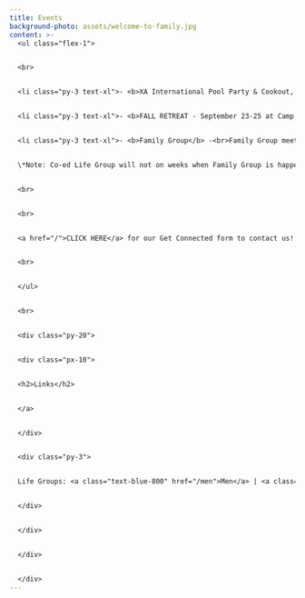 ```yaml
---
title: Events
background-photo: assets/welcome-to-family.jpg
content: >-
  <ul class="flex-1">


  <br>


  <li class="py-3 text-xl">- <b>XA International Pool Party & Cookout, 5-9 PM @ the Andringas' house - CANCELLED</b><br>In light of a potential thunderstorm tomorrow, we decided to cancel the pool party. Stay tuned for future Chi Alpha International updates!<br><br>


  <li class="py-3 text-xl">- <b>FALL RETREAT - September 23-25 at Camp Hanes in King, NC -</b><br>All Chi Alpha groups i﻿n North Carolina are invited to gather for Fall Retreat! When registering, use the code "tarheels" so the price becomes $79! Cost covers lodgings, meals, teaching materials, and activities onsite. You would only need extra money for meals while on the road to or away from the retreat. <a href="https://ncchialpha.com/fallretreat">CLICK HERE</a> to register! Email <a href = "mailto: uncxainfo@gmail.com">uncxainfo@gmail.com</a> for more info!<br><br>


  <li class="py-3 text-xl">- <b>Family Group</b> -<br>Family Group meets <b>7 PM Wednesday, September 28th, Union 3411</b>. All life groups will meet for a time of worship and fellowship. If you're new to Chi Alpha, this is an opportunity for you to hear more about Chi Alpha and how it all goes back to our Lord and Savior Jesus Christ. Hope to see you there!


  \*Note: Co-ed Life Group will not on weeks when Family Group is happening.


  <br>


  <br>


  <a href="/">CLICK HERE</a> for our Get Connected form to contact us!


  <br>


  </ul>


  <br>


  <div class="py-20">


  <div class="px-10">


  <h2>Links</h2>


  </a>


  </div>


  <div class="py-3">


  Life Groups: <a class="text-blue-800" href="/men">Men</a> | <a class="text-blue-800" href="/women">Women</a>


  </div>


  </div>


  </div>


  </div>
---
```

